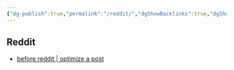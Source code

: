 ```yaml
---
{"dg-publish":true,"permalink":"/reddit/","dgShowBacklinks":true,"dgShowLocalGraph":true}
---
```



## Reddit
- [before reddit | optimize a post](http://beforereddit.herokuapp.com/)